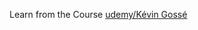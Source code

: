 Learn from the Course [udemy/Kévin Gossé](https://www.udemy.com/learn-how-to-make-a-pacman-game-in-go/)

